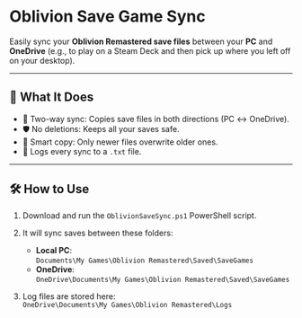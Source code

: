# Oblivion Save Game Sync

Easily sync your **Oblivion Remastered save files** between your **PC** and **OneDrive** (e.g., to play on a Steam Deck and then pick up where you left off on your desktop).

---

## 📂 What It Does

- 🔁 Two-way sync: Copies save files in both directions (PC ↔ OneDrive).
- 🛡 No deletions: Keeps all your saves safe.
- 🧠 Smart copy: Only newer files overwrite older ones.
- 📝 Logs every sync to a `.txt` file.

---

## 🛠 How to Use

1. Download and run the `OblivionSaveSync.ps1` PowerShell script.
2. It will sync saves between these folders:
   - **Local PC**:  
     `Documents\My Games\Oblivion Remastered\Saved\SaveGames`
   - **OneDrive**:  
     `OneDrive\Documents\My Games\Oblivion Remastered\Saved\SaveGames`

3. Log files are stored here:  
   `OneDrive\Documents\My Games\Oblivion Remastered\Logs`
